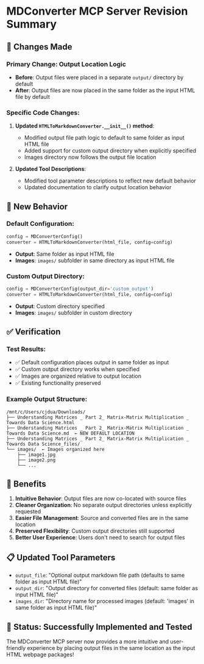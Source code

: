 # MDConverter MCP Server Revision Summary

## 🎯 **Changes Made**

### **Primary Change**: Output Location Logic
- **Before**: Output files were placed in a separate `output/` directory by default
- **After**: Output files are now placed in the same folder as the input HTML file by default

### **Specific Code Changes**:

1. **Updated `HTMLToMarkdownConverter.__init__()` method**:
   - Modified output file path logic to default to same folder as input HTML file
   - Added support for custom output directory when explicitly specified
   - Images directory now follows the output file location

2. **Updated Tool Descriptions**:
   - Modified tool parameter descriptions to reflect new default behavior
   - Updated documentation to clarify output location behavior

## 🔧 **New Behavior**

### **Default Configuration**:
```python
config = MDConverterConfig()
converter = HTMLToMarkdownConverter(html_file, config=config)
```
- **Output**: Same folder as input HTML file
- **Images**: `images/` subfolder in same directory as input HTML file

### **Custom Output Directory**:
```python
config = MDConverterConfig(output_dir='custom_output')
converter = HTMLToMarkdownConverter(html_file, config=config)
```
- **Output**: Custom directory specified
- **Images**: `images/` subfolder in custom directory

## ✅ **Verification**

### **Test Results**:
- ✅ Default configuration places output in same folder as input
- ✅ Custom output directory works when specified
- ✅ Images are organized relative to output location
- ✅ Existing functionality preserved

### **Example Output Structure**:
```
/mnt/c/Users/cjdua/Downloads/
├── Understanding Matrices _ Part 2_ Matrix-Matrix Multiplication _ Towards Data Science.html
├── Understanding Matrices _ Part 2_ Matrix-Matrix Multiplication _ Towards Data Science.md  ← NEW DEFAULT LOCATION
├── Understanding Matrices _ Part 2_ Matrix-Matrix Multiplication _ Towards Data Science_files/
└── images/  ← Images organized here
    ├── image1.jpg
    ├── image2.png
    └── ...
```

## 🚀 **Benefits**

1. **Intuitive Behavior**: Output files are now co-located with source files
2. **Cleaner Organization**: No separate output directories unless explicitly requested
3. **Easier File Management**: Source and converted files are in the same location
4. **Preserved Flexibility**: Custom output directories still supported
5. **Better User Experience**: Users don't need to search for output files

## 📋 **Updated Tool Parameters**

- `output_file`: "Optional output markdown file path (defaults to same folder as input HTML file)"
- `output_dir`: "Output directory for converted files (default: same folder as input HTML file)"
- `images_dir`: "Directory name for processed images (default: 'images' in same folder as input HTML file)"

## 🎉 **Status**: Successfully Implemented and Tested

The MDConverter MCP server now provides a more intuitive and user-friendly experience by placing output files in the same location as the input HTML webpage packages!
